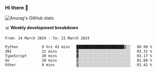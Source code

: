 ### Hi there 👋
![Anurag's GitHub stats](https://github-readme-stats.vercel.app/api?username=jami1024&show_icons=true&theme=radical)

📊 **Weekly development breakdown**
<!--START_SECTION:waka-->

```txt
From: 14 March 2024 - To: 21 March 2024

Python           9 hrs 43 mins   ██████████████████████▒░░   89.99 %
INI              21 mins         ▓░░░░░░░░░░░░░░░░░░░░░░░░   03.31 %
TypeScript       20 mins         ▓░░░░░░░░░░░░░░░░░░░░░░░░   03.17 %
Go               10 mins         ▒░░░░░░░░░░░░░░░░░░░░░░░░   01.68 %
Other            9 mins          ▒░░░░░░░░░░░░░░░░░░░░░░░░   01.42 %
```

<!--END_SECTION:waka-->
<!--
**jami1024/jami1024** is a ✨ _special_ ✨ repository because its `README.md` (this file) appears on your GitHub profile.

Here are some ideas to get you started:

- 🔭 I’m currently working on ...
- 🌱 I’m currently learning ...
- 👯 I’m looking to collaborate on ...
- 🤔 I’m looking for help with ...
- 💬 Ask me about ...
- 📫 How to reach me: ...
- 😄 Pronouns: ...
- ⚡ Fun fact: ...
-->
